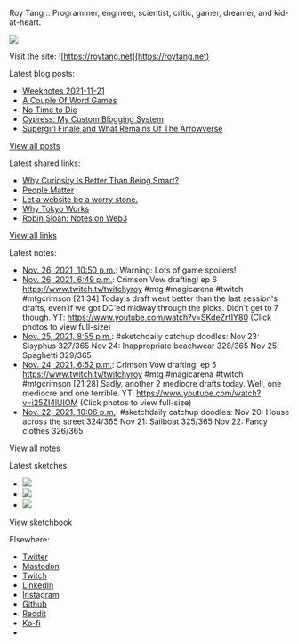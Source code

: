 Roy Tang :: Programmer, engineer, scientist, critic, gamer, dreamer, and kid-at-heart.

![](https://roytang.net/static/img/profile.jpg)

Visit the site: ![https://roytang.net](https://roytang.net)

Latest blog posts:

- [Weeknotes 2021-11-21](https://roytang.net/2021/11/weeknotes-11-21/)
- [A Couple Of Word Games](https://roytang.net/2021/11/couple-word-games/)
- [No Time to Die](https://roytang.net/2021/11/no-time-to-die/)
- [Cypress: My Custom Blogging System](https://roytang.net/2021/11/cypress/)
- [Supergirl Finale and What Remains Of The Arrowverse](https://roytang.net/2021/11/supergirl-finale-arrowverse/)

[View all posts](https://roytang.net/blog)

Latest shared links:

- [Why Curiosity Is Better Than Being Smart?](https://roytang.net/2021/11/why-curiosity-is-better-than-being-smart/)
- [People Matter](https://roytang.net/2021/11/caaa3232e05b65b6eb2891e18bb5a127/)
- [Let a website be a worry stone.](https://roytang.net/2021/11/let-a-website-be-a-worry-stone/)
- [Why Tokyo Works](https://roytang.net/2021/11/why-tokyo-works/)
- [Robin Sloan: Notes on Web3](https://roytang.net/2021/11/10809c364f1dd42fcd491152765e682b/)

[View all links](https://roytang.net/links)

Latest notes:

- [Nov. 26, 2021, 10:50 p.m.](https://roytang.net/2021/11/gaac-photodump/): Warning: Lots of game spoilers!
- [Nov. 26, 2021, 6:49 p.m.](https://roytang.net/2021/11/1464184415102373888/): Crimson Vow drafting! ep 6 https://www.twitch.tv/twitchyroy #mtg #magicarena #twitch #mtgcrimson [21:34] Today&#x27;s draft went better than the last session&#x27;s drafts, even if we got DC&#x27;ed midway through the picks. Didn&#x27;t get to 7 though. YT: https://www.youtube.com/watch?v=SKdeZrfIY80 (Click photos to view full-size)
- [Nov. 25, 2021, 8:55 p.m.](https://roytang.net/2021/11/fbcf6be3318da8ea9c6b9f2242fdace8/): #sketchdaily catchup doodles: Nov 23: Sisyphus 327/365 Nov 24: Inappropriate beachwear 328/365 Nov 25: Spaghetti 329/365
- [Nov. 24, 2021, 6:52 p.m.](https://roytang.net/2021/11/1463460631722573826/): Crimson Vow drafting! ep 5 https://www.twitch.tv/twitchyroy #mtg #magicarena #twitch #mtgcrimson [21:28] Sadly, another 2 mediocre drafts today. Well, one mediocre and one terrible. YT: https://www.youtube.com/watch?v=i25ZI4lUIOM (Click photos to view full-size)
- [Nov. 22, 2021, 10:06 p.m.](https://roytang.net/2021/11/9a2001438ebf04000c6ba08332e099d8/): #sketchdaily catchup doodles: Nov 20: House across the street 324/365 Nov 21: Sailboat 325/365 Nov 22: Fancy clothes 326/365

[View all notes](https://roytang.net/notes)

Latest sketches:


- ![](https://roytang.net/media/cache/37/a9/37a9e47e5c75d3e875603e6c4848f8f5.jpg)
- ![](https://roytang.net/media/cache/31/f6/31f61892547fc596546c54f7087765d9.jpg)
- ![](https://roytang.net/media/cache/68/b6/68b60af032c33165ff9f090aae9f46fe.jpg)

[View sketchbook](https://roytang.net/albums/sketchbook)


Elsewhere:

- [Twitter](https://twitter.com/roytang)
- [Mastodon](https://mastodon.technology/@roytang)
- [Twitch](https://twitch.tv/twitchyroy)
- [LinkedIn](https://www.linkedin.com/in/roytang)
- [Instagram](https://instagram.com/roytang0400)
- [Github](https://github.com/roytang)
- [Reddit](https://reddit.com/u/hungryroy)
- [Ko-fi](https://ko-fi.com/roytang)
- [](mailto:hello@roytang.net)